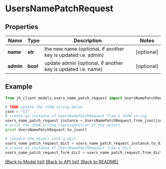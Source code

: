 # UsersNamePatchRequest


## Properties

Name | Type | Description | Notes
------------ | ------------- | ------------- | -------------
**name** | **str** | the new name (optional, if another key is updated i.e. admin) | [optional] 
**admin** | **bool** | update admin (optional, if another key is updated i.e. name) | [optional] 

## Example

```python
from jh_client.models.users_name_patch_request import UsersNamePatchRequest

# TODO update the JSON string below
json = "{}"
# create an instance of UsersNamePatchRequest from a JSON string
users_name_patch_request_instance = UsersNamePatchRequest.from_json(json)
# print the JSON string representation of the object
print UsersNamePatchRequest.to_json()

# convert the object into a dict
users_name_patch_request_dict = users_name_patch_request_instance.to_dict()
# create an instance of UsersNamePatchRequest from a dict
users_name_patch_request_form_dict = users_name_patch_request.from_dict(users_name_patch_request_dict)
```
[[Back to Model list]](../README.md#documentation-for-models) [[Back to API list]](../README.md#documentation-for-api-endpoints) [[Back to README]](../README.md)


